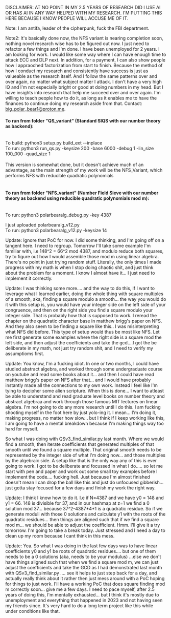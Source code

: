 DISCLAIMER: AT NO POINT IN MY 2.5 YEARS OF RESEARCH DID I USE AI OR HAS AI IN ANY WAY HELPED WITH MY RESEARCH. I'M PUTTING THIS HERE BECAUSE I KNOW PEOPLE WILL ACCUSE ME OF IT. 

Note: I am antifa, leader of the cipherpunk, fuck the FBI department. 

Note2: It's basically done now, the NFS variant is nearing completion soon, nothing novel research wise has to be figured out now. I just need to refactor a few things and I'm done.
I have been unemployed for 2 years. I am looking for work. I would like some way where I can have enough time to attack ECC and DLP next. In addition, for a payment, I can also show people how I appraoched factorization from start to finish. Because the method of how I conduct my research and consistently have success is just as valueable as the research itself. And I follow the same patterns over and over again, no matter what subject matter I attack. I don't have a very high IQ and I'm not especially bright or good at doing numbers in my head. But I have insights into research that help me succeed over and over again. I'm willing to teach people how to do it, as long as it enables me to have the finances to continue doing my research aside from that. Contact: big_polar_bear1@proton.me.

#### To run from folder "QS_variant" (Standard SIQS with our number theory as backend):</br></br>
To build: python3 setup.py build_ext --inplace</br>
To run: python3 run_qs.py -keysize 200 -base 6000 -debug 1 -lin_size 100_000 -quad_size 1</br></br>
This version is somewhat done, but it doesn't achieve much of an advantage, as the main strength of my work will be the NFS_Variant, which performs NFS with reducible quadratic polynomials<br><br>
#### To run from folder "NFS_variant" (Number Field Sieve with our number theory as backend using reducible quadratic polynomials mod m):</br></br>
To run: python3 polarbearalg_debug.py -key 4387 

I just uploaded polarbearalg_v12.py</br>
To run: python3 polarbearalg_v12.py -keysize 14</br>

Update: Ignore that PoC for now. I did some thinking, and I'm going off on a tangent here. I need to regroup. Tomorrow I'll take some example I'm familiar with, i.e 148^2 = 66^2 mod 4387, and modulo reduce both squares, try to figure out how I would assemble those mod m using linear algebra. There's no point in just trying random stuff. Literally, the only times I made progress with my math is when I stop doing chaotic shit, and just think about the problem for a moment. I know I almost have it... I just need to implement it correctly. 

Update: I was thinking some more.... and the way to do this, if I want to leverage what I learned earlier, doing the whole thing with square multiples of a smooth, aka, finding a square modulo a smooth... the way you would do it with this setup is, you would have your integer side on the left side of your congruence, and then on the right side you find a square modulo your integer side. That is probably how that is supposed to work. I reread the chapter on the quadratic character base in matthew brigg's paper on NFS. And they also seem to be finding a square like this.. I was misinterpreting what NFS did before. This type of setup would thus be most like NFS. Let me first generate some examples where the right side is a square mod the left side, and then adjust the coefficients and take the gcd....I got the be deliberate in my math, not just try random shit, and I need to verify my assumptioms first.

Update: You know, I'm a fucking idiot. In one or two months, I could have studied abstract algebra, and worked through some undergraduate course on youtube and read some books about it... and then I could have read matthew brigg's paper on NFS after that... and I would have probably instantly made all the connections to my own work. Instead I feel like I'm tying to decipher some alien scripture. When this is done... I want to atleast be able to understand and read graduate level books on number theory and abstract algebraa and work through those famous MIT lectures on linear algebra. I'm not going to do any more research until I do this. I am fucking shooting myself in the foot here by just yolo-ing it. I mean... I'm doing it, making progress, no matter how slow... but I think if I keep working like this, I am going to have a mental breakdown because I'm making things way too hard for myself.

So what I was doing with QSv3_find_similar.py last month. Where we would find a smooth, then iterate coefficients that generated multiples of that smooth  until we found a square multiple. That original smooth needs to be represented by the integer side of what I'm doing now... and those multiples by the algebraic side. A setup like that is the only way any of this is ever going to work. I got to be deliberate and focussed in what I do..... so let me start with pen and paper and work out some small toy examples before I implement the code.... fucking hell. Just because I'm almost finished doesn't mean I can drop the ball like this and just do unfocused gibberish... just gotta stay focused for a few days and finish my work the right way.

Update: I think I know how to do it. I.e if N=4387 and we have y0 = 148 and y1 = 66. 148 is divisible for 37, and in our hashmap at z=1 we find a 0 solution mod 37... because 37^2-4387\*4\*1 is a quadratic residue. So if we generate moduli with those 0 solutions and calculate y1 with the roots of the quadratic residues... then things are aligned such that if we find a square mod m... we should be able to adjust the coefficient.  Hmm. I'll give it a try tomorrow. I'm going to take a break today. Just stressed and I need a day to clean up my room because I cant think in this mess.

Update: Yea. So what I was doing in the last few days was to have linear coefficients y0 and y1 be roots of quadratic residues.... but one of them needs to be a 0 solutions (aka, needs to be your modulus) ...else we don't have things aligned such that when we find a square mod m, we can just adjust the coefficients and take the GCD as I had demonstrated last month with QSv3_find_similar.py .... see it helps to just step back for a day, and actually really think about it rather then just mess around with a PoC hoping for things to just work. I'll have a working PoC that does square finding mod m correctly soon... give me a few days. I need to pace myself, after 2.5 years of doing this, I'm mentally exhausted... but I think it's mostly due to unemployment and everything that happened in 2023 and not having seen my friends since. It's very hard to do a long term project like this while under conditions like that. 
